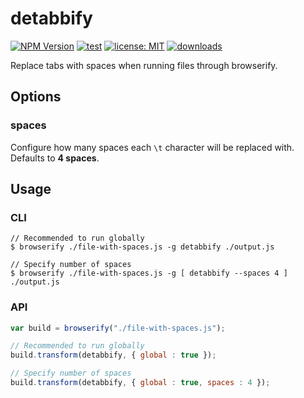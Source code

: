 # detabbify

[![NPM Version](https://img.shields.io/npm/v/detabbify.svg)](https://www.npmjs.com/package/detabbify)
[![test](https://github.com/arenanet/detabbify/actions/workflows/push-test.yml/badge.svg)](https://github.com/arenanet/detabbify/actions/workflows/push-test.yml)
[![license: MIT](https://img.shields.io/npm/l/detabbify.svg)](https://github.com/arenanet/detabbify/blob/master/package-lock.json)
[![downloads](https://img.shields.io/npm/dm/detabbify.svg)](https://www.npmjs.com/package/detabbify)


Replace tabs with spaces when running files through browserify.

## Options

### spaces

Configure how many spaces each `\t` character will be replaced with. Defaults to **4 spaces**.

## Usage

### CLI

```console
// Recommended to run globally
$ browserify ./file-with-spaces.js -g detabbify ./output.js

// Specify number of spaces
$ browserify ./file-with-spaces.js -g [ detabbify --spaces 4 ] ./output.js
```

### API
```js
var build = browserify("./file-with-spaces.js");

// Recommended to run globally
build.transform(detabbify, { global : true });

// Specify number of spaces
build.transform(detabbify, { global : true, spaces : 4 });
```
